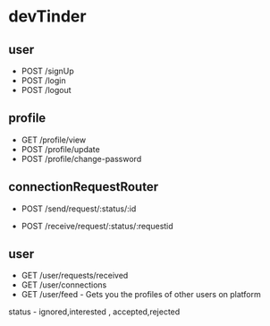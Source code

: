 # devTinder

## user
- POST /signUp
- POST /login
- POST /logout

## profile
- GET /profile/view
- POST /profile/update
- POST /profile/change-password

## connectionRequestRouter
<!-- - POST /send/request/interested/:id
- POST /send/request/ignored/:id   -->
- POST /send/request/:status/:id  

<!-- - POST /receive/request/accepted/:requestid
- POST /receive/request/rejected/:requestid -->
- POST /receive/request/:status/:requestid

## user
- GET /user/requests/received
- GET /user/connections
- GET /user/feed - Gets you the profiles of other users on platform

status  - ignored,interested , accepted,rejected
